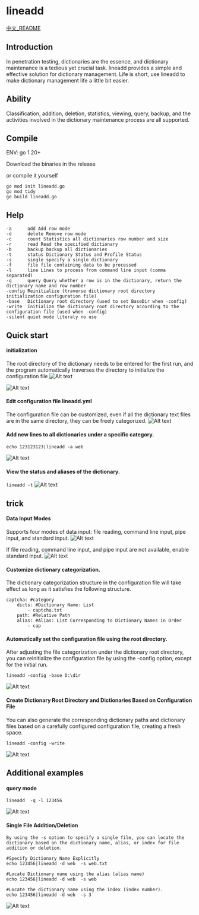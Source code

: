 # lineadd
[中文_README](README.md)
## Introduction
In penetration testing, dictionaries are the essence, and dictionary maintenance is a tedious yet crucial task. lineadd provides a simple and effective solution for dictionary management. Life is short, use lineadd to make dictionary management life a little bit easier.

## Ability
Classification, addition, deletion, statistics, viewing, query, backup, and the activities involved in the dictionary maintenance process are all supported.

## Compile
ENV: go 1.20+

Download the binaries in the release

or compile it yourself
```
go mod init lineadd.go
go mod tidy
go build lineadd.go
```
## Help
```
-a      add Add row mode
-d      delete Remove row mode
-c      count Statistics all dictionaries row number and size
-r      read Read the specified dictionary
-b      backup backup all dictionaries
-t      status Dictionary Status and Profile Status
-s      single specify a single dictionary
-f      file file containing data to be processed
-l      line Lines to process from command line input (comma separated)
-q      query Query whether a row is in the dictionary, return the dictionary name and row number
-config Reinitialize (traverse dictionary root directory initialization configuration file)
-base   Dictionary root directory (used to set BaseDir when -config)
-write  Initialize the dictionary root directory according to the configuration file (used when -config)
-silent quiet mode literaly no use
```
## Quick start
#### initialization
The root directory of the dictionary needs to be entered for the first run, and the program automatically traverses the directory to initialize the configuration file
![Alt text](pics/init.png)

![Alt text](pics/image-1.png)


#### Edit configuration file lineadd.yml
The configuration file can be customized, even if all the dictionary text files are in the same directory, they can be freely categorized.
![Alt text](pics/example.png)

#### Add new lines to all dictionaries under a specific category.
`echo 123123123|lineadd -a web`

![Alt text](pics/add.png)

#### View the status and aliases of the dictionary.
`lineadd -t`
![Alt text](pics/stat.png)

## trick
#### Data Input Modes
Supports four modes of data input: file reading, command line input, pipe input, and standard input.
![Alt text](pics/input.png)

If file reading, command line input, and pipe input are not available, enable standard input.
![Alt text](pics/stdin.png)


#### Customize dictionary categorization.
The dictionary categorization structure in the configuration file will take effect as long as it satisfies the following structure.
```
captcha: #category
    dicts: #Dictionary Name: List
        - captcha.txt
    path: #Relative Path
    alias: #Alias: List Corresponding to Dictionary Names in Order
        - cap
```

#### Automatically set the configuration file using the root directory.

After adjusting the file categorization under the dictionary root directory, you can reinitialize the configuration file by using the -config option, except for the initial run.

`lineadd -config -base D:\dir`

![Alt text](pics/config.png)


#### Create Dictionary Root Directory and Dictionaries Based on Configuration File
You can also generate the corresponding dictionary paths and dictionary files based on a carefully configured configuration file, creating a fresh space.

`lineadd -config -write`

![Alt text](pics/write.png)


## Additional examples
#### query mode
`lineadd  -q -l 123456`

![Alt text](pics/query.png)

#### Single File Addition/Deletion
```
By using the -s option to specify a single file, you can locate the dictionary based on the dictionary name, alias, or index for file addition or deletion.

#Specify Dictionary Name Explicitly
echo 123456|lineadd -d web  -s web.txt

#Locate Dictionary name using the alias (alias name)
echo 123456|lineadd -d web  -s web

#Locate the dictionary name using the index (index number).
echo 123456|lineadd -d web  -s 3
```

![Alt text](pics/alias.png)

